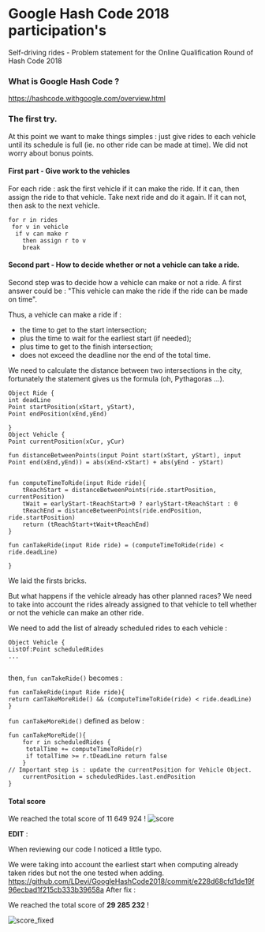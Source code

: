 # Google Hash Code 2018 participation's 
Self-driving rides - Problem statement for the Online Qualification Round of Hash Code 2018

### What is Google Hash Code ? 
https://hashcode.withgoogle.com/overview.html

### The first try.

At this point we want to make things simples : just give rides to each vehicle until its schedule is full (ie. no other ride can be made at time).
We did not worry about bonus points.

#### First part - Give work to the vehicles

For each ride : ask the first vehicle if it can make the ride.
If it can, then assign the ride to that vehicle. Take next ride and do it again. 
If it can not, then ask to the next vehicle.

```c_cpp
for r in rides
 for v in vehicle
  if v can make r 
    then assign r to v
    break
```

#### Second part - How to decide whether or not a vehicle can take a ride.

Second step was to decide how a vehicle can make or not a ride.
A first answer could be : "This vehicle can make the ride if the ride can be made on time". 

Thus, a vehicle can make a ride if : 
- the time to get to the start intersection;
- plus the time to wait for the earliest start (if needed); 
- plus time to get to the finish intersection;
- does not exceed the deadline nor the end of the total time.

We need to calculate the distance between two intersections in the city, fortunately the statement gives us the formula (oh, Pythagoras ...).


```
Object Ride {
int deadLine
Point startPosition(xStart, yStart),
Point endPosition(xEnd,yEnd)
                
}
Object Vehicle {
Point currentPosition(xCur, yCur)

fun distanceBetweenPoints(input Point start(xStart, yStart), input Point end(xEnd,yEnd)) = abs(xEnd-xStart) + abs(yEnd - yStart)


fun computeTimeToRide(input Ride ride){
    tReachStart = distanceBetweenPoints(ride.startPosition, currentPosition)
    tWait = earlyStart-tReachStart>0 ? earlyStart-tReachStart : 0
    tReachEnd = distanceBetweenPoints(ride.endPosition, ride.startPosition)
    return (tReachStart+tWait+tReachEnd)
}

fun canTakeRide(input Ride ride) = (computeTimeToRide(ride) < ride.deadLine)

}
```

We laid the firsts bricks. 

But what happens if the vehicle already has other planned races?
We need to take into account the rides already assigned to that vehicle to tell whether or not the vehicle can make an other ride.

We need to add the list of already scheduled rides to each vehicle :

```
Object Vehicle {
ListOf:Point scheduledRides
...


```
then, ```fun canTakeRide()``` becomes :
```
fun canTakeRide(input Ride ride){
return canTakeMoreRide() && (computeTimeToRide(ride) < ride.deadLine)
}

```

```fun canTakeMoreRide()``` defined as below :
```
fun canTakeMoreRide(){
    for r in scheduledRides {
     totalTime += computeTimeToRide(r)
     if totalTime >= r.tDeadLine return false
    } 
// Important step is : update the currentPosition for Vehicle Object.
    currentPosition = scheduledRides.last.endPosition
}

```

#### Total score 
We reached the total score of 11 649 924  !
![score](https://raw.githubusercontent.com/LDevi/GoogleHashCode2018/first_attempt/res/score/score.PNG)


**EDIT** :

When reviewing our code I noticed a little typo.

We were taking into account the earliest start when computing already taken rides but not the one tested when adding.
https://github.com/LDevi/GoogleHashCode2018/commit/e228d68cfd1de19f96ecbad1f215cb333b39658a
After fix : 

We reached the total score of **29 285 232** !

![score_fixed](https://raw.githubusercontent.com/LDevi/GoogleHashCode2018/first_attempt/res/score/score_fixed.PNG)
